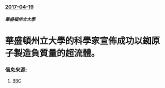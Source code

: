 ### [2017-04-19](/zh/news/2017/04/19/index.md)

##### 華盛頓州立大學
# 華盛頓州立大學的科學家宣佈成功以銣原子製造負質量的超流體。 




### 信息来源:

1. [BBC](http://www.bbc.co.uk/news/science-environment-39642992)
